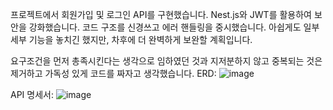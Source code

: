 프로젝트에서 회원가입 및 로그인 API를 구현했습니다. Nest.js와 JWT를 활용하여 보안을 강화했습니다. 코드 구조를 신경쓰고 에러 핸들링을 중시했습니다. 아쉽게도 일부 세부 기능을 놓치긴 했지만, 차후에 더 완벽하게 보완할 계획입니다.

요구조건을 먼저 총족시킨다는 생각으로 임하였던 것과 지저분하지 않고 중복되는 것은 제거하고 가독성 있게 코드를 짜자고 생각했습니다.
ERD: ![image](https://github.com/hanlight910/time-attack/assets/146516139/a77b79e8-9d29-4f33-88dc-e565a0d04321)

API 명세서: ![image](https://github.com/hanlight910/time-attack/assets/146516139/4b4f49ba-12d7-40b7-b32b-ffb53f88c4be)

